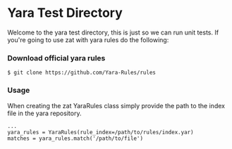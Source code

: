 # Yara Test Directory
Welcome to the yara test directory, this is just so we can run unit tests. If you're going to use zat with yara rules do the following:

### Download official yara rules
    $ git clone https://github.com/Yara-Rules/rules

### Usage
When creating the zat YaraRules class simply provide the path to the index file in the yara repository.


    ...
    yara_rules = YaraRules(rule_index=/path/to/rules/index.yar)
    matches = yara_rules.match('/path/to/file')
